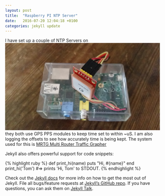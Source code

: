 ```yaml
---
layout: post
title:  "Raspberry PI NTP Server"
date:   2016-07-20 12:04:18 +0100
categories: jekyll update
---
```


I have set up a couple of NTP Servers on ![Raspberry Pi's](PiNTP.jpg "Raspberry Pi with GPS PPS Module")  they both use GPS PPS modules to keep time set to within ~uS. I am also logging the offsets to see how accurately time is being kept. The system used for this is [MRTG Multi Router Traffic Grapher](http://oss.oetiker.ch/mrtg/)

Jekyll also offers powerful support for code snippets:

{% highlight ruby %}
def print_hi(name)
  puts "Hi, #{name}"
end
print_hi('Tom')
#=> prints 'Hi, Tom' to STDOUT.
{% endhighlight %}

Check out the [Jekyll docs][jekyll-docs] for more info on how to get the most out of Jekyll. File all bugs/feature requests at [Jekyll’s GitHub repo][jekyll-gh]. If you have questions, you can ask them on [Jekyll Talk][jekyll-talk].

[jekyll-docs]: http://jekyllrb.com/docs/home
[jekyll-gh]:   https://github.com/jekyll/jekyll
[jekyll-talk]: https://talk.jekyllrb.com/
